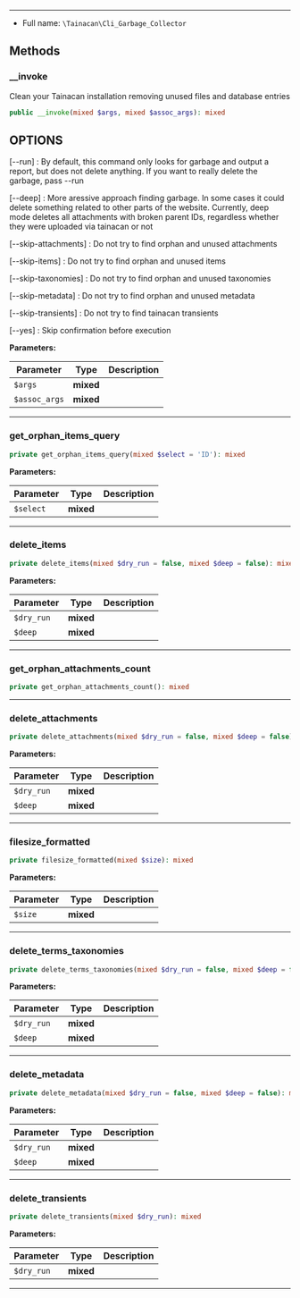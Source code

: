 
***

* Full name: `\Tainacan\Cli_Garbage_Collector`

## Methods

### __invoke

Clean your Tainacan installation removing unused files and database entries

```php
public __invoke(mixed $args, mixed $assoc_args): mixed
```

## OPTIONS

[--run]
: By default, this command only looks for garbage and output a report, but does not delete anything. If you want to really delete the garbage, pass --run

[--deep]
: More aressive approach finding garbage. In some cases it could delete something related to other parts of the website. Currently, deep mode deletes all attachments with broken parent IDs, regardless whether they were uploaded via tainacan or not

[--skip-attachments]
: Do not try to find orphan and unused attachments

[--skip-items]
: Do not try to find orphan and unused items

[--skip-taxonomies]
: Do not try to find orphan and unused taxonomies

[--skip-metadata]
: Do not try to find orphan and unused metadata

[--skip-transients]
: Do not try to find tainacan transients

[--yes]
: Skip confirmation before execution

**Parameters:**

| Parameter     | Type      | Description |
|---------------|-----------|-------------|
| `$args`       | **mixed** |             |
| `$assoc_args` | **mixed** |             |

***

### get_orphan_items_query

```php
private get_orphan_items_query(mixed $select = 'ID'): mixed
```

**Parameters:**

| Parameter | Type      | Description |
|-----------|-----------|-------------|
| `$select` | **mixed** |             |

***

### delete_items

```php
private delete_items(mixed $dry_run = false, mixed $deep = false): mixed
```

**Parameters:**

| Parameter  | Type      | Description |
|------------|-----------|-------------|
| `$dry_run` | **mixed** |             |
| `$deep`    | **mixed** |             |

***

### get_orphan_attachments_count

```php
private get_orphan_attachments_count(): mixed
```

***

### delete_attachments

```php
private delete_attachments(mixed $dry_run = false, mixed $deep = false): mixed
```

**Parameters:**

| Parameter  | Type      | Description |
|------------|-----------|-------------|
| `$dry_run` | **mixed** |             |
| `$deep`    | **mixed** |             |

***

### filesize_formatted

```php
private filesize_formatted(mixed $size): mixed
```

**Parameters:**

| Parameter | Type      | Description |
|-----------|-----------|-------------|
| `$size`   | **mixed** |             |

***

### delete_terms_taxonomies

```php
private delete_terms_taxonomies(mixed $dry_run = false, mixed $deep = false): mixed
```

**Parameters:**

| Parameter  | Type      | Description |
|------------|-----------|-------------|
| `$dry_run` | **mixed** |             |
| `$deep`    | **mixed** |             |

***

### delete_metadata

```php
private delete_metadata(mixed $dry_run = false, mixed $deep = false): mixed
```

**Parameters:**

| Parameter  | Type      | Description |
|------------|-----------|-------------|
| `$dry_run` | **mixed** |             |
| `$deep`    | **mixed** |             |

***

### delete_transients

```php
private delete_transients(mixed $dry_run): mixed
```

**Parameters:**

| Parameter  | Type      | Description |
|------------|-----------|-------------|
| `$dry_run` | **mixed** |             |

***
